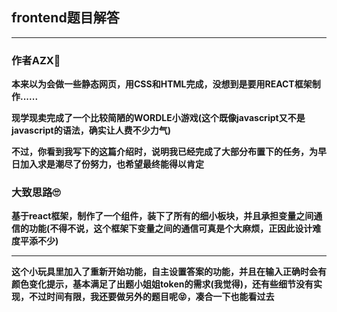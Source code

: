## **frontend题目解答**

****

### **作者AZX🥰**

**本来以为会做一些静态网页，用CSS和HTML完成，没想到是要用REACT框架制作......**

**现学现卖完成了一个比较简陋的WORDLE小游戏(这个既像javascript又不是javascript的语法，确实让人费不少力气)**

**不过，你看到我写下的这篇介绍时，说明我已经完成了大部分布置下的任务，为早日加入求是潮尽了份努力，也希望最终能得以肯定**

### **大致思路🙄**

**基于react框架，制作了一个<Board>组件，装下了所有的细小板块，并且承担变量之间通信的功能(不得不说，这个框架下变量之间的通信可真是个大麻烦，正因此设计难度平添不少)**

****

**这个小玩具里加入了重新开始功能，自主设置答案的功能，并且在输入正确时会有颜色变化提示，基本满足了出题小姐姐token的需求(我觉得)，还有些细节没有实现，不过时间有限，我还要做另外的题目呢😝，凑合一下也能看过去**
